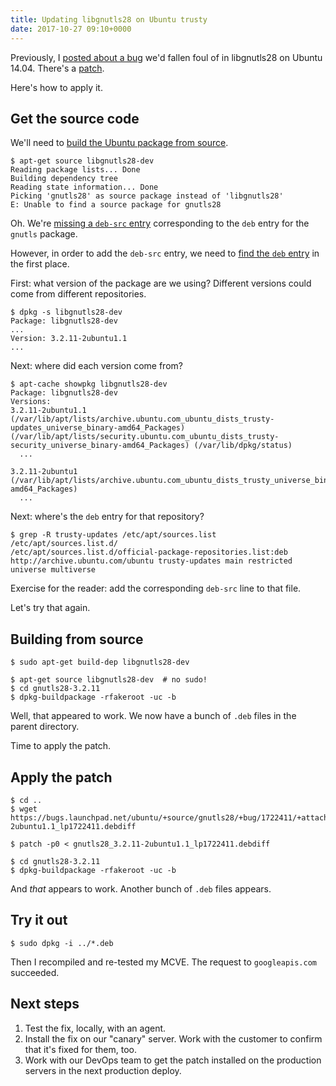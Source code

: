 ```yaml
---
title: Updating libgnutls28 on Ubuntu trusty
date: 2017-10-27 09:10+0000
---
```


Previously, I [posted about a bug](http://blog.differentpla.net/blog/2017/10/27/libgnutls-bug) we'd fallen foul of in libgnutls28 on Ubuntu 14.04. There's a [patch](https://bugs.launchpad.net/ubuntu/+source/gnutls28/+bug/1722411).

Here's how to apply it.

## Get the source code

We'll need to [build the Ubuntu package from source](https://askubuntu.com/questions/28372/how-do-i-get-and-modify-the-source-code-of-packages-installed-through-apt-get).

```
$ apt-get source libgnutls28-dev
Reading package lists... Done
Building dependency tree
Reading state information... Done
Picking 'gnutls28' as source package instead of 'libgnutls28'
E: Unable to find a source package for gnutls28
```

Oh. We're [missing a `deb-src` entry](https://unix.stackexchange.com/questions/158395/apt-get-build-dep-is-unable-to-find-a-source-package) corresponding to the `deb` entry for the `gnutls` package.

However, in order to add the `deb-src` entry, we need to [find the `deb` entry](https://askubuntu.com/questions/8560/how-do-i-find-out-which-repository-a-package-comes-from) in the first place.

First: what version of the package are we using? Different versions could come from different repositories.

```
$ dpkg -s libgnutls28-dev
Package: libgnutls28-dev
...
Version: 3.2.11-2ubuntu1.1
...
```

Next: where did each version come from?

```
$ apt-cache showpkg libgnutls28-dev
Package: libgnutls28-dev
Versions:
3.2.11-2ubuntu1.1 (/var/lib/apt/lists/archive.ubuntu.com_ubuntu_dists_trusty-updates_universe_binary-amd64_Packages) (/var/lib/apt/lists/security.ubuntu.com_ubuntu_dists_trusty-security_universe_binary-amd64_Packages) (/var/lib/dpkg/status)
  ...

3.2.11-2ubuntu1 (/var/lib/apt/lists/archive.ubuntu.com_ubuntu_dists_trusty_universe_binary-amd64_Packages)
  ...

```

Next: where's the `deb` entry for that repository?

```
$ grep -R trusty-updates /etc/apt/sources.list /etc/apt/sources.list.d/
/etc/apt/sources.list.d/official-package-repositories.list:deb http://archive.ubuntu.com/ubuntu trusty-updates main restricted universe multiverse
```

Exercise for the reader: add the corresponding `deb-src` line to that file.

Let's try that again.

## Building from source

```
$ sudo apt-get build-dep libgnutls28-dev
```

```
$ apt-get source libgnutls28-dev  # no sudo!
$ cd gnutls28-3.2.11
$ dpkg-buildpackage -rfakeroot -uc -b
```

Well, that appeared to work. We now have a bunch of `.deb` files in the parent directory.

Time to apply the patch.

## Apply the patch

```
$ cd ..
$ wget https://bugs.launchpad.net/ubuntu/+source/gnutls28/+bug/1722411/+attachment/4966289/+files/gnutls28_3.2.11-2ubuntu1.1_lp1722411.debdiff
```

```
$ patch -p0 < gnutls28_3.2.11-2ubuntu1.1_lp1722411.debdiff
```

```
$ cd gnutls28-3.2.11
$ dpkg-buildpackage -rfakeroot -uc -b
```

And _that_ appears to work. Another bunch of `.deb` files appears.

## Try it out

```
$ sudo dpkg -i ../*.deb
```

Then I recompiled and re-tested my MCVE. The request to `googleapis.com` succeeded.

## Next steps

1. Test the fix, locally, with an agent.
2. Install the fix on our "canary" server. Work with the customer to confirm that it's fixed for them, too.
3. Work with our DevOps team to get the patch installed on the production servers in the next production deploy.
